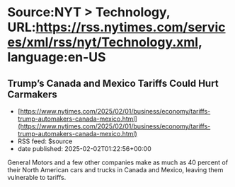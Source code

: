 # Source:NYT > Technology, URL:https://rss.nytimes.com/services/xml/rss/nyt/Technology.xml, language:en-US

## Trump’s Canada and Mexico Tariffs Could Hurt Carmakers
 - [https://www.nytimes.com/2025/02/01/business/economy/tariffs-trump-automakers-canada-mexico.html](https://www.nytimes.com/2025/02/01/business/economy/tariffs-trump-automakers-canada-mexico.html)
 - RSS feed: $source
 - date published: 2025-02-02T01:22:56+00:00

General Motors and a few other companies make as much as 40 percent of their North American cars and trucks in Canada and Mexico, leaving them vulnerable to tariffs.

